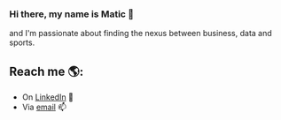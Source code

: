 ### Hi there, my name is Matic 👋

and I'm passionate about finding the nexus between business, data and sports.

## Reach me 🌎: 
- On <a href="https://www.linkedin.com/in/morimatic/">LinkedIn</a> 💼
- Via [email](mailto:matic.mori@gmail.com) 📫

<!--
**maticmori/maticmori** is a ✨ _special_ ✨ repository because its `README.md` (this file) appears on your GitHub profile.

Here are some ideas to get you started:

- 🔭 I’m currently working on ...
- 🌱 I’m currently learning ...
- 👯 I’m looking to collaborate on ...
- 🤔 I’m looking for help with ...
- 💬 Ask me about ...
- 📫 How to reach me: ...
- 😄 Pronouns: ...
- ⚡ Fun fact: ...
-->
